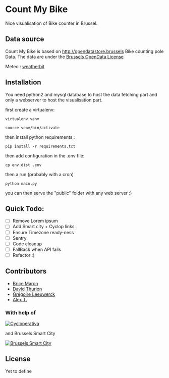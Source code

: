 # Count My Bike

Nice visualisation of Bike counter in Brussel.

## Data source

Count My Bike is based on http://opendatastore.brussels Bike counting pole Data.
The data are under the
[Brussels OpenData License](http://cirb.brussels/fr/nos-solutions/urbis-solutions/licence-urbis-open-data)

Meteo : [weatherbit](http://weatherbit.io)

## Installation

You need python2 and mysql database to host the data fetching part and only a
webserver to host the visualisation part.

first create a virtualenv:

`virtualenv venv`

`source venv/bin/activate`

then install python requirements :

`pip install -r requirements.txt`

then add configuration in the .env file:

`cp env.dist .env`

then a run (probably with a cron)

`python main.py`

you can then serve the "public" folder with any web server :)

## Quick Todo:

* [ ] Remove Lorem ipsum
* [ ] Add Smart city + Cyclop links
* [ ] Ensure Timezone ready-ness
* [ ] Sentry
* [ ] Code cleanup
* [ ] FallBack when API fails
* [ ] Refactor :)

## Contributors

* [Brice Maron](https://github.com/eMerzh)
* [David Thurion](https://github.com/davidthurion)
* [Grégoire Leeuwerck](https://github.com/leeuwerck)
* [Alex T.](https://github.com/schokolex)

### With help of

[![Cycloperativa](http://cycloperativa.org/images/cyclop-logo.png)](http://cycloperativa.org/)

and Brussels Smart City

[![Brussels Smart City](http://bric.brussels/en/images/graphs/smart-brussels/smart-en)](https://smartcity.brussels/)

## License

Yet to define

